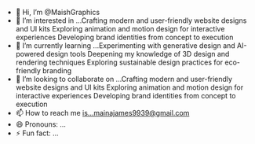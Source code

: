 - 👋 Hi, I’m @MaishGraphics
- 👀 I’m interested in ...Crafting modern and user-friendly website designs and UI kits
Exploring animation and motion design for interactive experiences
Developing brand identities from concept to execution
- 🌱 I’m currently learning ...Experimenting with generative design and AI-powered design tools
Deepening my knowledge of 3D design and rendering techniques
Exploring sustainable design practices for eco-friendly branding
- 💞️ I’m looking to collaborate on ...Crafting modern and user-friendly website designs and UI kits
Exploring animation and motion design for interactive experiences
Developing brand identities from concept to execution
- 📫 How to reach me is...mainajames9939@gmail.com
- 😄 Pronouns: ...
- ⚡ Fun fact: ...

<!---
MaishGraphics/MaishGraphics is a ✨ special ✨ repository because its `README.md` (this file) appears on your GitHub profile.
You can click the Preview link to take a look at your changes.
--->
